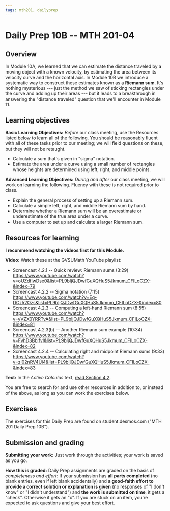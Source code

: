 ```yaml
---
tags: mth201, dailyprep
---
```


# Daily Prep 10B -- MTH 201-04

## Overview 

In Module 10A, we learned that we can estimate the distance traveled by a moving object with a known velocity, by estimating the area between its velocity curve and the horizontal axis. In Module 10B we introduce a systematic way to construct these estimates known as a **Riemann sum**. It's nothing mysterious --- just the method we saw of sticking rectangles under the curve and adding up their areas --- but it leads to a breakthrough in answering the "distance traveled" question that we'll encounter in Module 11. 

## Learning objectives 

**Basic Learning Objectives:** *Before* our class meeting, use the Resources listed below to learn all of the following. You should be reasonably fluent with all of these tasks prior to our meeting; we will field questions on these, but they will not be retaught. 

- Calculate a sum that's given in "sigma" notation. 
- Estimate the area under a curve using a small number of rectangles whose heights are determined using left, right, and middle points. 

**Advanced Learning Objectives:** *During and after* our class meeting, we will work on learning the following. Fluency with these is not required prior to class. 

- Explain the general process of setting up a Riemann sum. 
- Calculate a simple left, right, and middle Riemann sum by hand. 
- Determine whether a Riemann sum will be an overestimate or underestimate of the true area under a curve. 
- Use a computer to set up and calculate a larger Riemann sum. 


## Resources for learning

**I recommend watching the videos first for this Module.**

**Video:** Watch these at the GVSUMath YouTube playlist: 

- Screencast 4.2.1 -- Quick review: Riemann sums (3:29) https://www.youtube.com/watch?v=oUZdflwDse0&list=PL9bIjQJDwfGuXQHuS5Jkmum_CFILoCZX-&index=79
- Screencast 4.2.2 -- Sigma notation (7:15) https://www.youtube.com/watch?v=Eq-DCz52Ozs&list=PL9bIjQJDwfGuXQHuS5Jkmum_CFILoCZX-&index=80
- Screencast 4.2.3 -- Computing a left-hand Riemann sum (8:55) https://www.youtube.com/watch?v=yVZX0YRRTvA&list=PL9bIjQJDwfGuXQHuS5Jkmum_CFILoCZX-&index=81
- Screencast 4.2.3(b) -- Another Riemann sum example (10:34) https://www.youtube.com/watch?v=FvhD3BblfvI&list=PL9bIjQJDwfGuXQHuS5Jkmum_CFILoCZX-&index=82
- Screencast 4.2.4 -- Calculating right and midpoint Riemann sums (9:33) https://www.youtube.com/watch?v=zl02nRV4Ui4&list=PL9bIjQJDwfGuXQHuS5Jkmum_CFILoCZX-&index=83

**Text:** In the _Active Calculus_ text, [read Section 4.2](https://activecalculus.org/single/sec-4-2-Riemann.html). 

You are free to search for and use other resources in addition to, or instead of the above, as long as you can work the exercises below.

## Exercises 

The exercises for this Daily Prep are found on student.desmos.com ("MTH 201 Daily Prep 10B").  


## Submission and grading 


**Submitting your work:** Just work through the activities; your work is saved as you go. 

**How this is graded:** Daily Prep assignments are graded on the basis of *completeness and effort*: If your submission has **all parts completed** (no blank entries, even if left blank accidentally) and **a good-faith effort to provide a correct solution or explanation is given** (no responses of "I don't know" or "I didn't understand") and **the work is submitted on time**, it gets a "check". Otherwise it gets an "x". If you are stuck on an item, you're expected to ask questions and give your best effort.  